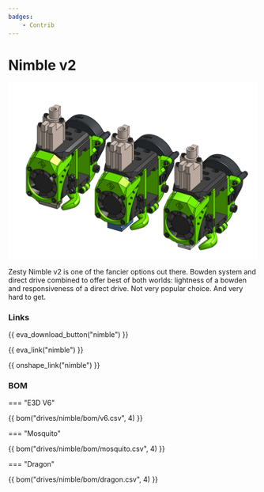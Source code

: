 ```yaml
---
badges:
    - Contrib
---
```

# Nimble v2

![preview](assets/__ALL__.png)

Zesty Nimble v2 is one of the fancier options out there. Bowden system and direct drive combined to offer best of both worlds: lightness of a bowden and responsiveness of a direct drive. Not very popular choice. And very hard to get.

### Links

{{ eva_download_button("nimble") }}

{{ eva_link("nimble") }}

{{ onshape_link("nimble") }}

### BOM

=== "E3D V6"


{{ bom("drives/nimble/bom/v6.csv", 4) }}

=== "Mosquito"


{{ bom("drives/nimble/bom/mosquito.csv", 4) }}

=== "Dragon"


{{ bom("drives/nimble/bom/dragon.csv", 4) }}